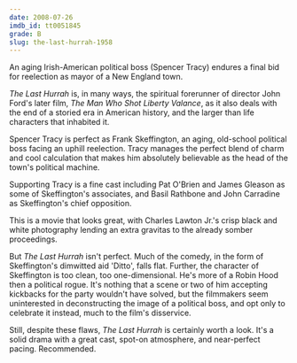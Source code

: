 ```yaml
---
date: 2008-07-26
imdb_id: tt0051845
grade: B
slug: the-last-hurrah-1958
---
```


An aging Irish-American political boss (Spencer Tracy) endures a final bid for reelection as mayor of a New England town.

_The Last Hurrah_ is, in many ways, the spiritual forerunner of director John Ford's later film, <span data-imdb-id="tt0056217">_The Man Who Shot Liberty Valance_</span>, as it also deals with the end of a storied era in American history, and the larger than life characters that inhabited it.

Spencer Tracy is perfect as Frank Skeffington, an aging, old-school political boss facing an uphill reelection. Tracy manages the perfect blend of charm and cool calculation that makes him absolutely believable as the head of the town's political machine.

Supporting Tracy is a fine cast including Pat O'Brien and James Gleason as some of Skeffington's associates, and Basil Rathbone and John Carradine as Skeffington's chief opposition.

This is a movie that looks great, with Charles Lawton Jr.'s crisp black and white photography lending an extra gravitas to the already somber proceedings.

But _The Last Hurrah_ isn't perfect. Much of the comedy, in the form of Skeffington's dimwitted aid 'Ditto', falls flat. Further, the character of Skeffington is too clean, too one-dimensional. He's more of a Robin Hood then a political rogue. It's nothing that a scene or two of him accepting kickbacks for the party wouldn't have solved, but the filmmakers seem uninterested in deconstructing the image of a political boss, and opt only to celebrate it instead, much to the film's disservice.

Still, despite these flaws, _The Last Hurrah_ is certainly worth a look. It's a solid drama with a great cast, spot-on atmosphere, and near-perfect pacing. Recommended.
